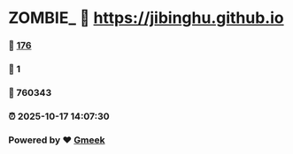 # ZOMBIE_ :link: https://jibinghu.github.io 
### :page_facing_up: [176](https://jibinghu.github.io/tag.html) 
### :speech_balloon: 1 
### :hibiscus: 760343 
### :alarm_clock: 2025-10-17 14:07:30 
### Powered by :heart: [Gmeek](https://github.com/Meekdai/Gmeek)
